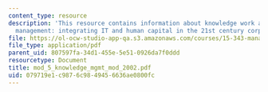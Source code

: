 ```yaml
---
content_type: resource
description: 'This resource contains information about knowledge work and knowledge
  management: integrating IT and human capital in the 21st century corporation.'
file: https://ol-ocw-studio-app-qa.s3.amazonaws.com/courses/15-343-managing-transformations-in-work-organizations-and-society-spring-2002/079719e1c9876c9849456636ae0800fc_mod_5_knowledge_mgmt_mod_2002.pdf
file_type: application/pdf
parent_uid: 807597fa-34d1-455e-5e51-0926da7f0ddd
resourcetype: Document
title: mod_5_knowledge_mgmt_mod_2002.pdf
uid: 079719e1-c987-6c98-4945-6636ae0800fc
---
```

